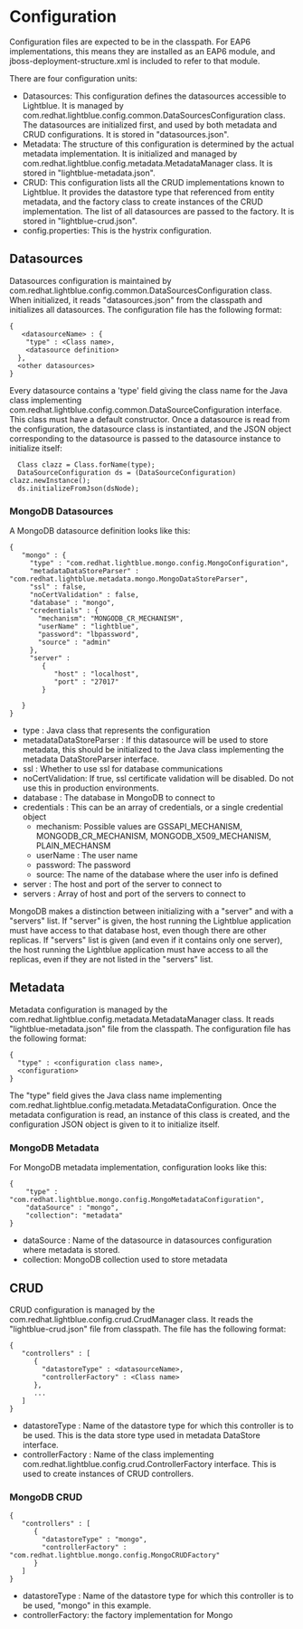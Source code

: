 # Configuration
Configuration files are expected to be in the classpath. For EAP6
implementations, this means they are installed as an EAP6 module, and
jboss-deployment-structure.xml is included to refer to that module.

There are four configuration units:
 * Datasources: This configuration defines the datasources accessible
   to Lightblue. It is managed by
   com.redhat.lightblue.config.common.DataSourcesConfiguration
   class. The datasources are initialized first, and used by both
   metadata and CRUD configurations. It is stored in "datasources.json".
 * Metadata: The structure of this configuration is determined by the
   actual metadata implementation. It is initialized and managed by
   com.redhat.lightblue.config.metadata.MetadataManager class. It is
   stored in "lightblue-metadata.json".
 * CRUD: This configuration lists all the CRUD implementations known
   to Lightblue. It provides the datastore type that referenced from
   entity metadata, and the factory class to create instances of
   the CRUD implementation. The list of all datasources are passed
   to the factory. It is stored in "lightblue-crud.json".
 * config.properties: This is the hystrix configuration.

## Datasources

Datasources configuration is maintained by
com.redhat.lightblue.config.common.DataSourcesConfiguration
class. When initialized, it reads "datasources.json" from the
classpath and initializes all datasources. The configuration
file has the following format:

```
{
   <datasourceName> : {
    "type" : <Class name>,
    <datasource definition>
  },
  <other datasources>
}
```

Every datasource contains a 'type' field giving the class name for the
Java class implementing
com.redhat.lightblue.config.common.DataSourceConfiguration
interface. This class must have a default constructor. Once a
datasource is read from the configuration, the datasource class is
instantiated, and the JSON object corresponding to the datasource is
passed to the datasource instance to initialize itself:

```
  Class clazz = Class.forName(type);
  DataSourceConfiguration ds = (DataSourceConfiguration) clazz.newInstance();
  ds.initializeFromJson(dsNode);
```

### MongoDB Datasources

A MongoDB datasource definition looks like this:

```
{
   "mongo" : {
     "type" : "com.redhat.lightblue.mongo.config.MongoConfiguration",
     "metadataDataStoreParser" : "com.redhat.lightblue.metadata.mongo.MongoDataStoreParser",
     "ssl" : false,
     "noCertValidation" : false,
     "database" : "mongo",
     "credentials" : {
       "mechanism": "MONGODB_CR_MECHANISM",
       "userName" : "lightblue",
       "password": "lbpassword",
       "source" : "admin"
     },
     "server" :
        {
           "host" : "localhost",
           "port" : "27017"
        }

   }
}
```

  * type : Java class that represents the configuration
  * metadataDataStoreParser : If this datasource will be used to store
    metadata, this should be initialized to the Java class
    implementing the metadata DataStoreParser interface.
  * ssl : Whether to use ssl for database communications
  * noCertValidation: If true, ssl certificate validation will be disabled. Do not
    use this in production environments.
  * database : The database in MongoDB to connect to
  * credentials : This can be an array of credentials, or a single credential object
     * mechanism: Possible values are GSSAPI_MECHANISM, MONGODB_CR_MECHANISM, MONGODB_X509_MECHANISM, PLAIN_MECHANSM
     * userName : The user name
     * password: The password
     * source: The name of the database where the user info is defined
  * server : The host and port of the server to connect to
  * servers : Array of host and port of the servers to connect to

MongoDB makes a distinction between initializing with a "server" and
with a "servers" list. If "server" is given, the host running the
Lightblue application must have access to that database host, even
though there are other replicas. If "servers" list is given (and even
if it contains only one server), the host running the Lightblue
application must have access to all the replicas, even if they are not
listed in the "servers" list.

## Metadata

Metadata configuration is managed by the
com.redhat.lightblue.config.metadata.MetadataManager class. It reads
"lightblue-metadata.json" file from the classpath. The configuration
file has the following format:

```
{
  "type" : <configuration class name>,
  <configuration>
}
```

The "type" field gives the Java class name implementing
com.redhat.lightblue.config.metadata.MetadataConfiguration. Once the
metadata configuration is read, an instance of this class is created,
and the configuration JSON object is given to it to initialize itself.

### MongoDB Metadata

For MongoDB metadata implementation, configuration looks like this:

```
{
    "type" : "com.redhat.lightblue.mongo.config.MongoMetadataConfiguration",
    "dataSource" : "mongo",
    "collection": "metadata"
}
```

  * dataSource : Name of the datasource in datasources configuration
    where metadata is stored.
  * collection: MongoDB collection used to store metadata

## CRUD

CRUD configuration is managed by the
com.redhat.lightblue.config.crud.CrudManager class. It reads the
"lightblue-crud.json" file from classpath. The file has the following
format:

```
{
   "controllers" : [
      {
        "datastoreType" : <datasourceName>,
        "controllerFactory" : <Class name>
      },
      ...
   ]
}
```

  * datastoreType : Name of the datastore type for which this
    controller is to be used. This is the data store type used in
    metadata DataStore interface.
  * controllerFactory : Name of the class implementing
    com.redhat.lightblue.config.crud.ControllerFactory interface.
    This is used to create instances of CRUD controllers.

### MongoDB CRUD

```
{
   "controllers" : [
      {
        "datastoreType" : "mongo",
        "controllerFactory" : "com.redhat.lightblue.mongo.config.MongoCRUDFactory"
      }
   ]
}
```

  * datastoreType : Name of the datastore type for which this
    controller is to be used, "mongo" in this example.
  * controllerFactory: the factory implementation for Mongo
